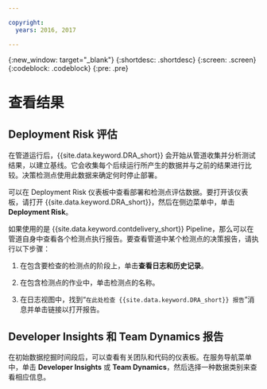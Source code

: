 ```yaml
---

copyright:
  years: 2016, 2017

---
```


{:new_window: target="_blank"}
{:shortdesc: .shortdesc}
{:screen: .screen}
{:codeblock: .codeblock}
{:pre: .pre}

# 查看结果

## Deployment Risk 评估

在管道运行后，{{site.data.keyword.DRA_short}} 会开始从管道收集并分析测试结果，以建立基线。它会收集每个后续运行所产生的数据并与之前的结果进行比较。决策检测点使用此数据来确定何时停止部署。 

可以在 Deployment Risk 仪表板中查看部署和检测点评估数据。要打开该仪表板，请打开 {{site.data.keyword.DRA_short}}，然后在侧边菜单中，单击 **Deployment Risk**。

如果使用的是 {{site.data.keyword.contdelivery_short}} Pipeline，那么可以在管道自身中查看各个检测点执行报告。要查看管道中某个检测点的决策报告，请执行以下步骤：

1. 在包含要检查的检测点的阶段上，单击**查看日志和历史记录**。

2. 在包含检测点的作业中，单击检测点的名称。

3. 在日志视图中，找到“`在此处检查 {{site.data.keyword.DRA_short}} 报告`”消息并单击链接以打开报告。

## Developer Insights 和 Team Dynamics 报告

在初始数据挖掘时间段后，可以查看有关团队和代码的仪表板。在服务导航菜单中，单击 **Developer Insights** 或 **Team Dynamics**，然后选择一种数据类别来查看相应信息。
